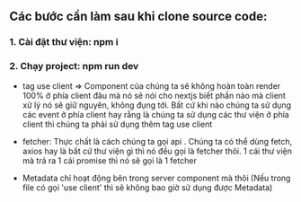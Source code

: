 ## Các bước cần làm sau khi clone source code:
### 1. Cài đặt thư viện: npm i
### 2. Chạy project: npm run dev   

+ tag use client => Component của chúng ta sẽ không hoàn toàn render 100% ở phía client đâu mà nó sẽ nói cho nextjs biết phần nào mà client xử lý nó sẽ giữ nguyên, không đụng tới. Bất cứ khi nào chúng ta sử dụng các event ở phía client hay rằng là chúng ta sử dụng các thư viện ở phía client thì chúng ta phải sử dụng thêm tag use client

+ fetcher: Thực chất là cách chúng ta gọi api . Chúng ta có thể dùng fetch, axios hay là bất cứ thư viện gì thì nó đều gọi là fetcher thôi. 1 cái thư viện mà trả ra 1 cái promise thì nó sẽ gọi là 1 fetcher

+ Metadata chỉ hoạt động bên trong server component mà thôi (Nếu trong file có gọi 'use client' thì sẽ không bao giờ sử dụng được Metadata)


